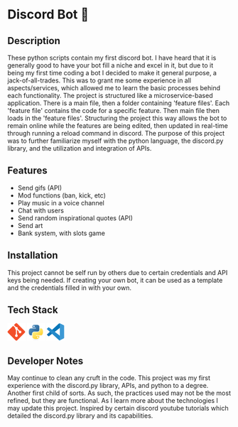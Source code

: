 # Discord Bot 🤖
<h2>Description</h2>
These python scripts contain my first discord bot. 
I have heard that it is generally good to have your bot fill a niche and excel in it, but due to it being my first time coding a bot I decided to make it general purpose, a jack-of-all-trades.
This was to grant me some experience in all aspects/services, which allowed me to learn the basic processes behind each functionality. The project is structured like a microservice-based application. 
There is a main file, then a folder containing 'feature files'. Each 'feature file' contains the code for a specific feature. Then main file then loads in the 'feature files'.
Structuring the project this way allows the bot to remain online while the features are being edited, then updated in real-time through running a reload command in discord.
The purpose of this project was to further familiarize myself with the python language, the discord.py library, and the utilization and integration of APIs.
<h2>Features</h2>

- Send gifs (API)
- Mod functions (ban, kick, etc)
- Play music in a voice channel
- Chat with users
- Send random inspirational quotes (API)
- Send art
- Bank system, with slots game

<h2>Installation</h2>
This project cannot be self run by others due to certain credentials and API keys being needed. If creating your own bot, it can be used as a template and the credentials filled in with your own.
<h2>Tech Stack</h2>
<div id ="badges">
  <img src="https://github.com/devicons/devicon/blob/master/icons/git/git-original.svg" title="Git" alt="Git" width="40" height="40">
  <img src="https://github.com/devicons/devicon/blob/master/icons/python/python-original.svg" title="Python" alt="Python" width="40" height="40">
  <img src="https://github.com/devicons/devicon/blob/master/icons/vscode/vscode-original.svg" title="VScode" alt="VScode" width="40" height="40">
</div>
<h2>Developer Notes</h2>
May continue to clean any cruft in the code. 
This project was my first experience with the discord.py library, APIs, and python to a degree. Another first child of sorts. As such, the practices used may not be the most refined, but they are functional. As I learn more about the technologies I may update this project.
Inspired by certain discord youtube tutorials which detailed the discord.py library and its capabilities.
